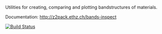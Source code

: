 <!--
© 2017-2019, ETH Zurich, Institut für Theoretische Physik
Author: Dominik Gresch <greschd@gmx.ch>
-->


Utilities for creating, comparing and plotting bandstructures of materials.

Documentation: http://z2pack.ethz.ch/bands-inspect

[![Build Status](https://travis-ci.org/Z2PackDev/bands_inspect.svg?branch=master)](https://travis-ci.org/Z2PackDev/bands_inspect)
